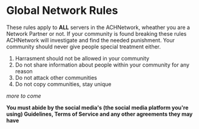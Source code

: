 # Global Network Rules
These rules apply to **ALL** servers in the ACHNetwork, wheather you are a Network Partner or not. If your community is found breaking these rules ACHNetwork will investigate and find the needed punishment. Your community should never give people special treatment either.

1. Harrasment should not be allowed in your community
2. Do not share information about people within your community for any reason
3. Do not attack other communities
4. Do not copy communities, stay unique

*more to come*

**You must abide by the social media's (the social media platform you're using) Guidelines, Terms of Service and any other agreements they may have**
